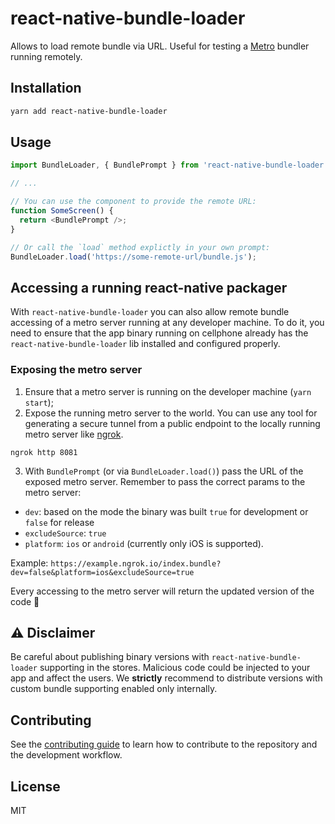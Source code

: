 # react-native-bundle-loader

Allows to load remote bundle via URL.
Useful for testing a [Metro](https://github.com/facebook/metro) bundler running remotely.

## Installation

```sh
yarn add react-native-bundle-loader
```

## Usage

```js
import BundleLoader, { BundlePrompt } from 'react-native-bundle-loader';

// ...

// You can use the component to provide the remote URL:
function SomeScreen() {
  return <BundlePrompt />;
}

// Or call the `load` method explictly in your own prompt:
BundleLoader.load('https://some-remote-url/bundle.js');
```

## Accessing a running react-native packager

With `react-native-bundle-loader` you can also allow remote bundle accessing of a metro server running at any developer machine.
To do it, you need to ensure that the app binary running on cellphone already has the `react-native-bundle-loader` lib installed and configured properly.

### Exposing the metro server

1. Ensure that a metro server is running on the developer machine (`yarn start`);
2. Expose the running metro server to the world. You can use any tool for generating a secure tunnel from a public endpoint to the locally running metro server like [ngrok](https://ngrok.com/).

`ngrok http 8081`

3. With `BundlePrompt` (or via `BundleLoader.load()`) pass the URL of the exposed metro server.
Remember to pass the correct params to the metro server:
  - `dev`: based on the mode the binary was built `true` for development or `false` for release
  - `excludeSource`: `true`
  - `platform`: `ios` or `android` (currently only iOS is supported).

Example: `https://example.ngrok.io/index.bundle?dev=false&platform=ios&excludeSource=true`

Every accessing to the metro server will return the updated version of the code :slightly_smiling_face:

## :warning: Disclaimer

Be careful about publishing binary versions with `react-native-bundle-loader` supporting in the stores. Malicious code could be injected to your app and affect the users. We **strictly** recommend to distribute versions with custom bundle supporting enabled only internally.

## Contributing

See the [contributing guide](CONTRIBUTING.md) to learn how to contribute to the repository and the development workflow.

## License

MIT
